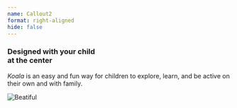 ```yaml
---
name: Callout2
format: right-aligned
hide: false
---
```


<!--
  Notes:
  - Set `format` to "left-aligned", "right-aligned", "full-bleed", or "big-numbers" to change appearance
  - Set `hide` to true to hide this Callout on the page
 -->

<section>

### Designed with your child <br/> at the center

<em>Koala</em> is an easy and fun way for children to explore, learn, and be active on their own and with family.

</section>


<section>

![Beatiful](/images/art-1.svg)

</section>


